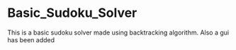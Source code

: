 # Basic_Sudoku_Solver
This is a basic sudoku solver made using backtracking algorithm.
Also a gui has been added
